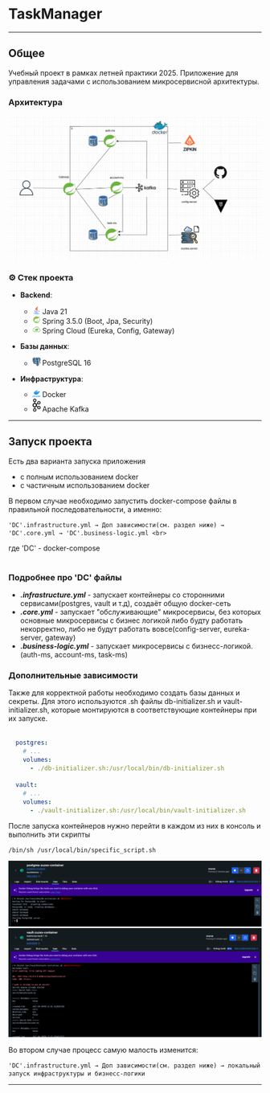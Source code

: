 # TaskManager

---
## Общее
Учебный проект в рамках летней практики 2025. Приложение для управления задачами с использованием микросервисной 
архитектуры. 

### Архитектура
![Architecture Diagram](docs/architecture.png)


### ⚙️ Стек проекта

- **Backend**:
    - <img src="docs/icons/java_logopng.png" width="16"> Java 21  
    - <img src="docs/icons/spring_logo.png" width="16"> Spring 3.5.0 (Boot, Jpa, Security)
    - <img src="docs/icons/spring_cloud_logo.png" width="16"> Spring Cloud (Eureka, Config, Gateway)  

- **Базы данных**:
    - <img src="docs/icons/postgres_logo.svg" width="16"> PostgreSQL 16  

- **Инфраструктура**:
    - <img src="docs/icons/docker_logo.png" width="16"> Docker  
    - <img src="docs/icons/kafka_logo.png" width="16"> Apache Kafka 
---
## Запуск проекта
Есть два варианта запуска приложения
* с полным использованием docker
* с частичным использованием docker<br>

В первом случае необходимо запустить docker-compose файлы в правильной последовательности, а именно:<br>
```text
'DC'.infrastructure.yml → Доп зависимости(см. раздел ниже) → 'DC'.core.yml → 'DC'.business-logic.yml <br>
```
где 'DC' - docker-compose <br><br>

### Подробнее про 'DC' файлы <br>
* _**.infrastructure.yml**_ - запускает контейнеры со сторонними сервисами(postgres, vault и т.д), создаёт общую docker-сеть
* _**.core.yml**_ - запускает "обслуживающие" микросервисы, без которых основные микросервисы с бизнес логикой 
либо будту работать некорректно, либо не будут работать вовсе(config-server, eureka-server, gateway)
* _**.business-logic.yml**_ - запускает микросервисы с бизнесс-логикой.(auth-ms, account-ms, task-ms)

### Дополнительные зависимости <br>
Также для корректной работы необходимо создать базы данных и секреты. Для этого используются .sh файлы 
db-initializer.sh и vault-initializer.sh, которые монтируются в соответствующие контейнеры при их запуске.
```yaml

  postgres:
    # ...
    volumes:
      - ./db-initializer.sh:/usr/local/bin/db-initializer.sh

  vault:
    # ...
    volumes:
      - ./vault-initializer.sh:/usr/local/bin/vault-initializer.sh
```
После запуска контейнеров нужно перейти в каждом из них в консоль и выполнить эти скрипты
```shell
/bin/sh /usr/local/bin/specific_script.sh
```
![DB initialization](docs/init_db.png)
![Vault initialization](docs/init_vault.png)

Во втором случае процесс самую малость изменится:
```text
'DC'.infrastructure.yml → Доп зависимости(см. раздел ниже) → локальный запуск инфраструктуры и бизнесс-логики
```
---
